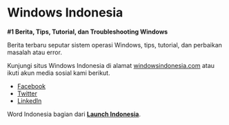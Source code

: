 # Windows Indonesia

**#1 Berita, Tips, Tutorial, dan Troubleshooting Windows**

Berita terbaru seputar sistem operasi Windows, tips, tutorial, dan perbaikan masalah atau error.

Kunjungi situs Windows Indonesia di alamat [windowsindonesia.com](https://windowsindonesia.com) atau ikuti akun media sosial kami berikut.

- [Facebook](https://www.facebook.com/windowsidn)
- [Twitter](https://twitter.com/windowsidn)
- [LinkedIn](https://www.linkedin.com/company/windowsidn)

Word Indonesia bagian dari [**Launch Indonesia**](https://www.youtube.com/c/launchid).
